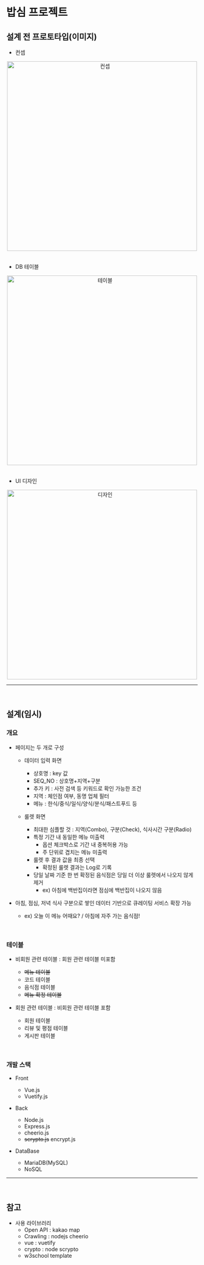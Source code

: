 # 밥심 프로젝트

## 설계 전 프로토타입(이미지)
- 컨셉

<div align=center>

<img src="img/01.concept.jpg" alt="컨셉" width="500"/>

</div>

<br>

- DB 테이블

<div align=center>

<img src="img/02.table.jpg" alt="테이블" width="500"/>

</div>

<br>

- UI 디자인

<div align=center>

<img src="img/03.design.jpg" alt="디자인" width="500"/>

</div>

<hr>
<br>

## 설계(임시)
### 개요
- 페이지는 두 개로 구성
  - 데이터 입력 화면
    - 상호명 : key 값
    - SEQ_NO : 상호명+지역+구분
    - 추가 키 : 사전 검색 등 키워드로 확인 가능한 조건
    - 지역 : 체인점 여부, 동명 업체 필터
    - 메뉴 : 한식/중식/일식/양식/분식/패스트푸드 등

  - 룰렛 화면
    - 최대한 심플할 것 : 지역(Combo), 구분(Check), 식사시간 구분(Radio)
    - 특정 기간 내 동일한 메뉴 미출력
      - 옵션 체크박스로 기간 내 중복허용 가능
      - 주 단위로 겹치는 메뉴 미출력
    - 룰렛 후 결과 값을 최종 선택
      - 확정된 룰렛 결과는 Log로 기록
    - 당일 날짜 기준 한 번 확정된 음식점은 당일 더 이상 룰렛에서 나오지 않게 제거
      - ex) 아침에 백반집이라면 점심에 백반집이 나오지 않음

- 아침, 점심, 저녁 식사 구분으로 쌓인 데이터 기반으로 큐레이팅 서비스 확장 가능
  - ex) 오늘 이 메뉴 어때요? / 아침에 자주 가는 음식점!

<br>

### 테이블
- 비회원 관련 테이블 : 회원 관련 테이블 미포함
  - ~~메뉴 테이블~~
  - 코드 테이블
  - 음식점 테이블
  - ~~메뉴 확정 테이블~~

- 회원 관련 테이블 : 비회원 관련 테이블 포함
  - 회원 테이블
  - 리뷰 및 평점 테이블
  - 게시판 테이블 

<br>

### 개발 스택
- Front
  - Vue.js
  - Vuetify.js

- Back
  - Node.js
  - Express.js
  - cheerio.js
  - ~~scrypto.js~~ encrypt.js

- DataBase
  - MariaDB(MySQL)
  - NoSQL

<hr>
<br>

## 참고
- 사용 라이브러리
  - Open API : kakao map
  - Crawling : nodejs cheerio
  - vue : vuetify
  - crypto : node scrypto
  - w3school template
